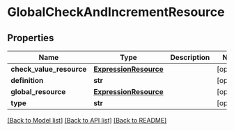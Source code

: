 # GlobalCheckAndIncrementResource

## Properties
Name | Type | Description | Notes
------------ | ------------- | ------------- | -------------
**check_value_resource** | [**ExpressionResource**](ExpressionResource.md) |  | [optional] 
**definition** | **str** |  | [optional] 
**global_resource** | [**ExpressionResource**](ExpressionResource.md) |  | [optional] 
**type** | **str** |  | [optional] 

[[Back to Model list]](../README.md#documentation-for-models) [[Back to API list]](../README.md#documentation-for-api-endpoints) [[Back to README]](../README.md)


